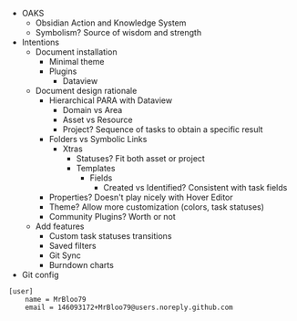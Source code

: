 - OAKS
    - Obsidian Action and Knowledge System
    - Symbolism? Source of wisdom and strength
- Intentions
    - Document installation
        - Minimal theme
        - Plugins
            - Dataview
    - Document design rationale
        - Hierarchical PARA with Dataview
            - Domain vs Area
            - Asset vs Resource
            - Project? Sequence of tasks to obtain a specific result
        - Folders vs Symbolic Links
            - Xtras
                - Statuses? Fit both asset or project
                - Templates
                    - Fields
                        - Created vs Identified? Consistent with task fields
        - Properties? Doesn't play nicely with Hover Editor
        - Theme? Allow more customization (colors, task statuses)
        - Community Plugins? Worth or not
    - Add features
        - Custom task statuses transitions
        - Saved filters
        - Git Sync
        - Burndown charts
- Git config
```
[user]
	name = MrBloo79
	email = 146093172+MrBloo79@users.noreply.github.com
```

